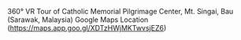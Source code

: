 360° VR Tour of Catholic Memorial Pilgrimage Center, Mt. Singai, Bau (Sarawak, Malaysia)
Google Maps Location (https://maps.app.goo.gl/XDTzHWjMKTwvsjEZ6)
